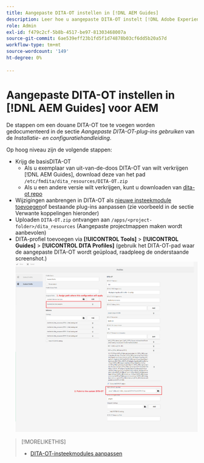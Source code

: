 ```yaml
---
title: Aangepaste DITA-OT instellen in [!DNL AEM Guides]
description: Leer hoe u aangepaste DITA-OT instelt [!DNL Adobe Experience Manager Guides]
role: Admin
exl-id: f479c2cf-5b8b-4517-be97-81303468007a
source-git-commit: 6ae539eff23b1fd5f1d74878b03cf6dd5b20a57d
workflow-type: tm+mt
source-wordcount: '149'
ht-degree: 0%

---
```


# Aangepaste DITA-OT instellen in [!DNL AEM Guides] voor AEM

De stappen om een douane DITA-OT toe te voegen worden gedocumenteerd in de sectie _Aangepaste DITA-OT-plug-ins gebruiken_ van de _Installatie- en configuratiehandleiding_.

Op hoog niveau zijn de volgende stappen:

+ Krijg de basisDITA-OT
   + Als u exemplaar van uit-van-de-doos DITA-OT van wilt verkrijgen [!DNL AEM Guides], download deze van het pad `/etc/fmdita/dita_resources/DITA-OT.zip`
   + Als u een andere versie wilt verkrijgen, kunt u downloaden van [dita-ot repo](https://www.dita-ot.org/download)
+ Wijzigingen aanbrengen in DITA-OT als [nieuwe insteekmodule toevoegen](https://www.dita-ot.org/dev/topics/plugins-installing.html)of bestaande plug-ins aanpassen (zie voorbeeld in de sectie Verwante koppelingen hieronder)
+ Uploaden `DITA-OT.zip` ontvangen aan `/apps/<project-folder>/dita_resources` (Aangepaste projectmappen maken wordt aanbevolen)
+ DITA-profiel toevoegen via **[!UICONTROL Tools]** > **[!UICONTROL Guides]** > **[!UICONTROL DITA Profiles]** (gebruik het DITA-OT-pad waar de aangepaste DITA-OT wordt geüpload, raadpleeg de onderstaande screenshot.)
   ![DITA-profielen](assets/dita-profile.png)

>[!MORELIKETHIS]
>
>+ [DITA-OT-insteekmodules aanpassen](https://www.dita-ot.org/dev/topics/pdf-customization.html)

